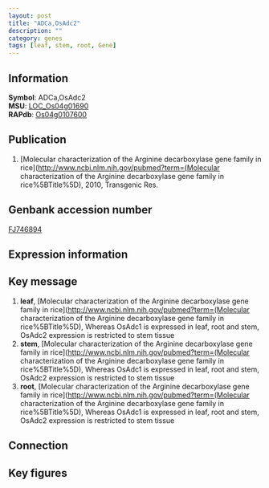 ```yaml
---
layout: post
title: "ADCa,OsAdc2"
description: ""
category: genes
tags: [leaf, stem, root, Gene]
---
```


## Information
__Symbol__: ADCa,OsAdc2  
__MSU__: [LOC_Os04g01690](http://rice.plantbiology.msu.edu/cgi-bin/ORF_infopage.cgi?orf=LOC_Os04g01690)  
__RAPdb__: [Os04g0107600](http://rapdb.dna.affrc.go.jp/viewer/gbrowse_details/irgsp1?name=Os04g0107600)  

## Publication
1. [Molecular characterization of the Arginine decarboxylase gene family in rice](http://www.ncbi.nlm.nih.gov/pubmed?term=(Molecular characterization of the Arginine decarboxylase gene family in rice%5BTitle%5D), 2010, Transgenic Res.

## Genbank accession number
[FJ746894](http://www.ncbi.nlm.nih.gov/nuccore/FJ746894)

## Expression information

## Key message
1. __leaf__, [Molecular characterization of the Arginine decarboxylase gene family in rice](http://www.ncbi.nlm.nih.gov/pubmed?term=(Molecular characterization of the Arginine decarboxylase gene family in rice%5BTitle%5D),  Whereas OsAdc1 is expressed in leaf, root and stem, OsAdc2 expression is restricted to stem tissue
2. __stem__, [Molecular characterization of the Arginine decarboxylase gene family in rice](http://www.ncbi.nlm.nih.gov/pubmed?term=(Molecular characterization of the Arginine decarboxylase gene family in rice%5BTitle%5D),  Whereas OsAdc1 is expressed in leaf, root and stem, OsAdc2 expression is restricted to stem tissue
3. __root__, [Molecular characterization of the Arginine decarboxylase gene family in rice](http://www.ncbi.nlm.nih.gov/pubmed?term=(Molecular characterization of the Arginine decarboxylase gene family in rice%5BTitle%5D),  Whereas OsAdc1 is expressed in leaf, root and stem, OsAdc2 expression is restricted to stem tissue

## Connection

## Key figures


